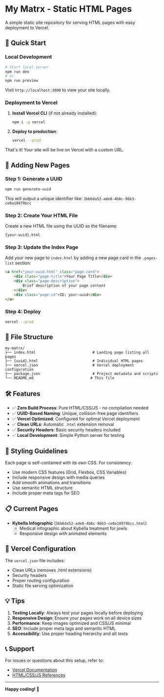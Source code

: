 # My Matrx - Static HTML Pages

A simple static site repository for serving HTML pages with easy deployment to Vercel.

## 🚀 Quick Start

### Local Development
```bash
# Start local server
npm run dev
# or
npm run preview
```

Visit `http://localhost:3000` to view your site locally.

### Deployment to Vercel

1. **Install Vercel CLI** (if not already installed):
   ```bash
   npm i -g vercel
   ```

2. **Deploy to production**:
   ```bash
   vercel --prod
   ```

That's it! Your site will be live on Vercel with a custom URL.

## 📝 Adding New Pages

### Step 1: Generate a UUID
```bash
npm run generate-uuid
```
This will output a unique identifier like: `3bb6da52-ade0-4b8c-96b3-ce0a18979bcc`

### Step 2: Create Your HTML File
Create a new HTML file using the UUID as the filename:
```
{your-uuid}.html
```

### Step 3: Update the Index Page
Add your new page to `index.html` by adding a new page card in the `.pages-list` section:

```html
<a href="your-uuid.html" class="page-card">
    <div class="page-title">Your Page Title</div>
    <div class="page-description">
        Brief description of your page content
    </div>
    <div class="page-id">ID: your-uuid</div>
</a>
```

### Step 4: Deploy
```bash
vercel --prod
```

## 📁 File Structure
```
my-matrx/
├── index.html                          # Landing page listing all pages
├── {uuid}.html                         # Individual HTML pages
├── vercel.json                         # Vercel deployment configuration
├── package.json                        # Project metadata and scripts
└── README.md                          # This file
```

## 🛠️ Features

- ✅ **Zero Build Process**: Pure HTML/CSS/JS - no compilation needed
- ✅ **UUID-Based Naming**: Unique, collision-free page identifiers
- ✅ **Vercel Optimized**: Configured for optimal Vercel deployment
- ✅ **Clean URLs**: Automatic `.html` extension removal
- ✅ **Security Headers**: Basic security headers included
- ✅ **Local Development**: Simple Python server for testing

## 🎨 Styling Guidelines

Each page is self-contained with its own CSS. For consistency:

- Use modern CSS features (Grid, Flexbox, CSS Variables)
- Include responsive design with media queries
- Add smooth animations and transitions
- Use semantic HTML structure
- Include proper meta tags for SEO

## 📋 Current Pages

- **Kybella Infographic** (`3bb6da52-ade0-4b8c-96b3-ce0a18979bcc.html`)
  - Medical infographic about Kybella treatment for jowls
  - Responsive design with animated elements

## 🚀 Vercel Configuration

The `vercel.json` file includes:
- Clean URLs (removes .html extensions)
- Security headers
- Proper routing configuration
- Static file serving optimization

## 💡 Tips

1. **Testing Locally**: Always test your pages locally before deploying
2. **Responsive Design**: Ensure your pages work on all device sizes  
3. **Performance**: Keep images optimized and CSS/JS minimal
4. **SEO**: Include proper meta tags and semantic HTML
5. **Accessibility**: Use proper heading hierarchy and alt texts

## 📞 Support

For issues or questions about this setup, refer to:
- [Vercel Documentation](https://vercel.com/docs)
- [HTML/CSS/JS References](https://developer.mozilla.org/)

---

**Happy coding! 🎉**